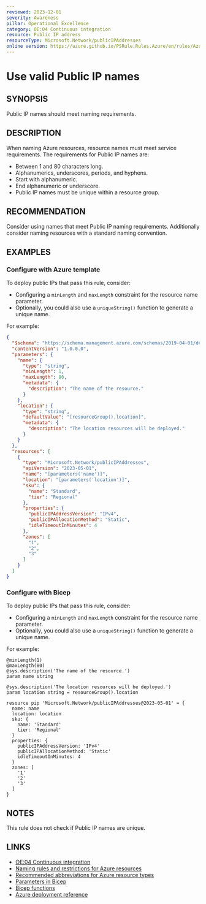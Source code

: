 ```yaml
---
reviewed: 2023-12-01
severity: Awareness
pillar: Operational Excellence
category: OE:04 Continuous integration
resource: Public IP address
resourceType: Microsoft.Network/publicIPAddresses
online version: https://azure.github.io/PSRule.Rules.Azure/en/rules/Azure.PublicIP.Name/
---
```


# Use valid Public IP names

## SYNOPSIS

Public IP names should meet naming requirements.

## DESCRIPTION

When naming Azure resources, resource names must meet service requirements.
The requirements for Public IP names are:

- Between 1 and 80 characters long.
- Alphanumerics, underscores, periods, and hyphens.
- Start with alphanumeric.
- End alphanumeric or underscore.
- Public IP names must be unique within a resource group.

## RECOMMENDATION

Consider using names that meet Public IP naming requirements.
Additionally consider naming resources with a standard naming convention.

## EXAMPLES

### Configure with Azure template

To deploy public IPs that pass this rule, consider:

- Configuring a `minLength` and `maxLength` constraint for the resource name parameter.
- Optionally, you could also use a `uniqueString()` function to generate a unique name.

For example:

```json
{
  "$schema": "https://schema.management.azure.com/schemas/2019-04-01/deploymentTemplate.json#",
  "contentVersion": "1.0.0.0",
  "parameters": {
    "name": {
      "type": "string",
      "minLength": 1,
      "maxLength": 80,
      "metadata": {
        "description": "The name of the resource."
      }
    },
    "location": {
      "type": "string",
      "defaultValue": "[resourceGroup().location]",
      "metadata": {
        "description": "The location resources will be deployed."
      }
    }
  },
  "resources": [
    {
      "type": "Microsoft.Network/publicIPAddresses",
      "apiVersion": "2023-05-01",
      "name": "[parameters('name')]",
      "location": "[parameters('location')]",
      "sku": {
        "name": "Standard",
        "tier": "Regional"
      },
      "properties": {
        "publicIPAddressVersion": "IPv4",
        "publicIPAllocationMethod": "Static",
        "idleTimeoutInMinutes": 4
      },
      "zones": [
        "1",
        "2",
        "3"
      ]
    }
  ]
}
```

### Configure with Bicep

To deploy public IPs that pass this rule, consider:

- Configuring a `minLength` and `maxLength` constraint for the resource name parameter.
- Optionally, you could also use a `uniqueString()` function to generate a unique name.

For example:

```bicep
@minLength(1)
@maxLength(80)
@sys.description('The name of the resource.')
param name string

@sys.description('The location resources will be deployed.')
param location string = resourceGroup().location

resource pip 'Microsoft.Network/publicIPAddresses@2023-05-01' = {
  name: name
  location: location
  sku: {
    name: 'Standard'
    tier: 'Regional'
  }
  properties: {
    publicIPAddressVersion: 'IPv4'
    publicIPAllocationMethod: 'Static'
    idleTimeoutInMinutes: 4
  }
  zones: [
    '1'
    '2'
    '3'
  ]
}
```

## NOTES

This rule does not check if Public IP names are unique.

## LINKS

- [OE:04 Continuous integration](https://learn.microsoft.com/azure/well-architected/operational-excellence/release-engineering-continuous-integration)
- [Naming rules and restrictions for Azure resources](https://learn.microsoft.com/azure/azure-resource-manager/management/resource-name-rules)
- [Recommended abbreviations for Azure resource types](https://learn.microsoft.com/azure/cloud-adoption-framework/ready/azure-best-practices/resource-abbreviations)
- [Parameters in Bicep](https://learn.microsoft.com/azure/azure-resource-manager/bicep/parameters)
- [Bicep functions](https://learn.microsoft.com/azure/azure-resource-manager/bicep/bicep-functions)
- [Azure deployment reference](https://learn.microsoft.com/azure/templates/microsoft.network/publicipaddresses)
